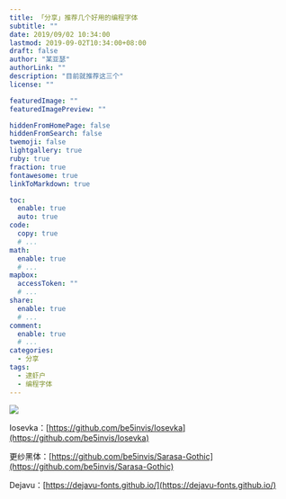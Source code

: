```yaml
---
title: 「分享」推荐几个好用的编程字体
subtitle: ""
date: 2019/09/02 10:34:00
lastmod: 2019-09-02T10:34:00+08:00
draft: false
author: "某亚瑟"
authorLink: ""
description: "目前就推荐这三个"
license: ""

featuredImage: ""
featuredImagePreview: ""

hiddenFromHomePage: false
hiddenFromSearch: false
twemoji: false
lightgallery: true
ruby: true
fraction: true
fontawesome: true
linkToMarkdown: true

toc:
  enable: true
  auto: true
code:
  copy: true
  # ...
math:
  enable: true
  # ...
mapbox:
  accessToken: ""
  # ...
share:
  enable: true
  # ...
comment:
  enable: true
  # ...
categories: 
  - 分享
tags: 
  - 逮虾户
  - 编程字体
---
```



<!--more-->

![](https://cdn.jsdelivr.net/gh/mouyase/Yojigen.Tech@master/static/assets/17/cover.jpg)

Iosevka：[https://github.com/be5invis/Iosevka](https://github.com/be5invis/Iosevka)


更纱黑体：[https://github.com/be5invis/Sarasa-Gothic](https://github.com/be5invis/Sarasa-Gothic)


Dejavu：[https://dejavu-fonts.github.io/](https://dejavu-fonts.github.io/)
